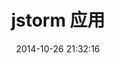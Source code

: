 ---
layout: post
title: "jstorm 应用"
date: 2014-10-26 21:32:16
comments: true
share: true
description: jstorm 应用
tags:
- jstorm
- storm
- java
- mysql
---